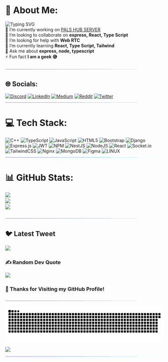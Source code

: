 # 💫 About Me:
![Typing SVG](https://readme-typing-svg.demolab.com?font=fira+code&weight=600&size=29&duration=4982&pause=1000&color=42E4F7&background=FFFFFF00&width=435&lines=Soumya+Ranjan+......)
<br>
🔭 I’m currently working on [PALS HUB SERVER](https://github.com/itxsoumya/pals_hub_server)<br>👯 I’m looking to collaborate on **express, React, Type Script**<br>🤝 I’m looking for help with **Web RTC**<br>🌱 I’m currently learning **React, Type Script, Tailwind**<br>💬 Ask me about **express, node, typescript**<br>⚡ Fun fact **I am a geek 😅**

![](./stuffs/line.gif)

## 🌐 Socials:
[![Discord](https://img.shields.io/badge/Discord-%237289DA.svg?logo=discord&logoColor=white)](https://discord.gg/https://discord.gg/UJBSR9PGQH) [![LinkedIn](https://img.shields.io/badge/LinkedIn-%230077B5.svg?logo=linkedin&logoColor=white)](https://linkedin.com/in/itxsoumya) [![Medium](https://img.shields.io/badge/Medium-12100E?logo=medium&logoColor=white)](https://medium.com/@itxsoumya) [![Reddit](https://img.shields.io/badge/Reddit-%23FF4500.svg?logo=Reddit&logoColor=white)](https://reddit.com/user/itxsoumya) [![Twitter](https://img.shields.io/badge/Twitter-%231DA1F2.svg?logo=Twitter&logoColor=white)](https://twitter.com/itx_soumya) 
![](./stuffs/line.gif)
# 💻 Tech Stack:
![C++](https://img.shields.io/badge/c++-%2300599C.svg?style=for-the-badge&logo=c%2B%2B&logoColor=white) ![TypeScript](https://img.shields.io/badge/typescript-%23007ACC.svg?style=for-the-badge&logo=typescript&logoColor=white) ![JavaScript](https://img.shields.io/badge/javascript-%23323330.svg?style=for-the-badge&logo=javascript&logoColor=%23F7DF1E) ![HTML5](https://img.shields.io/badge/html5-%23E34F26.svg?style=for-the-badge&logo=html5&logoColor=white) ![Bootstrap](https://img.shields.io/badge/bootstrap-%23563D7C.svg?style=for-the-badge&logo=bootstrap&logoColor=white) ![Django](https://img.shields.io/badge/django-%23092E20.svg?style=for-the-badge&logo=django&logoColor=white) ![Express.js](https://img.shields.io/badge/express.js-%23404d59.svg?style=for-the-badge&logo=express&logoColor=%2361DAFB) ![JWT](https://img.shields.io/badge/JWT-black?style=for-the-badge&logo=JSON%20web%20tokens) ![NPM](https://img.shields.io/badge/NPM-%23000000.svg?style=for-the-badge&logo=npm&logoColor=white) ![NestJS](https://img.shields.io/badge/nestjs-%23E0234E.svg?style=for-the-badge&logo=nestjs&logoColor=white) ![NodeJS](https://img.shields.io/badge/node.js-6DA55F?style=for-the-badge&logo=node.js&logoColor=white) ![React](https://img.shields.io/badge/react-%2320232a.svg?style=for-the-badge&logo=react&logoColor=%2361DAFB) ![Socket.io](https://img.shields.io/badge/Socket.io-black?style=for-the-badge&logo=socket.io&badgeColor=010101) ![TailwindCSS](https://img.shields.io/badge/tailwindcss-%2338B2AC.svg?style=for-the-badge&logo=tailwind-css&logoColor=white) ![Nginx](https://img.shields.io/badge/nginx-%23009639.svg?style=for-the-badge&logo=nginx&logoColor=white) ![MongoDB](https://img.shields.io/badge/MongoDB-%234ea94b.svg?style=for-the-badge&logo=mongodb&logoColor=white) 	![Figma](https://img.shields.io/badge/figma-%23F24E1E.svg?style=for-the-badge&logo=figma&logoColor=white) ![LINUX](https://img.shields.io/badge/Linux-FCC624?style=for-the-badge&logo=linux&logoColor=black)
![](./stuffs/line.gif)

# 📊 GitHub Stats:
![](https://github-readme-stats.vercel.app/api?username=itxsoumya&theme=dark&hide_border=true&include_all_commits=false&count_private=false)<br/>
![](https://github-readme-streak-stats.herokuapp.com/?user=itxsoumya&theme=dark&hide_border=true)<br/>
![](https://github-readme-stats.vercel.app/api/top-langs/?username=itxsoumya&theme=dark&hide_border=true&include_all_commits=false&count_private=false&layout=compact)


![](./stuffs/line.gif)

## 🐦 Latest Tweet
[![](https://gtce.itsvg.in/api?username=itx_soumya)](https://github.com/VishwaGauravIn/github-twitter-card-embed)

### ✍️ Random Dev Quote
![](https://quotes-github-readme.vercel.app/api?type=horizontal&theme=radical)

<!-- ### 😂 Random Dev Meme -->
<!-- <img src="https://rm.up.railway.app/" width="512px"/> -->

### 🙏 Thanks for Visiting my GitHub Profile!

![](./stuffs/line.gif)
<p align="center">
<img src="./stuffs/github-contribution.svg">
</p>

<!-- ![](./stuffs/line.gif) -->

[![](https://visitcount.itsvg.in/api?id=itxsoumya&icon=0&color=0)](https://visitcount.itsvg.in)
![](./stuffs/line.gif)

<!-- Proudly created with GPRM ( https://gprm.itsvg.in ) -->
